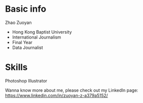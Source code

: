 # Basic info

Zhao Zuoyan 

* Hong Kong Baptist University
* International Journalism
* Final Year
* Data Journalist
  

# Skills

Photoshop Illustrator

Wanna know more about me, please check out my LinkedIn page: https://www.linkedin.com/in/zuoyan-z-a379a5152/
